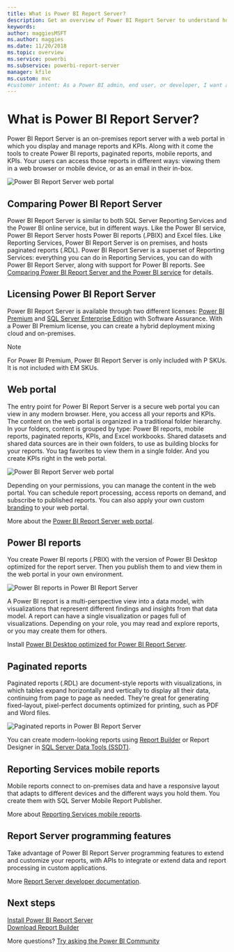 ```yaml
---
title: What is Power BI Report Server?
description: Get an overview of Power BI Report Server to understand how it fits in with SQL Server Reporting Services (SSRS) and the rest of Power BI.
keywords: 
author: maggiesMSFT
ms.author: maggies
ms.date: 11/20/2018
ms.topic: overview
ms.service: powerbi
ms.subservice: powerbi-report-server
manager: kfile
ms.custom: mvc
#customer intent: As a Power BI admin, end user, or developer, I want an overview of Power BI Report Server so I understand how it fits in with SSRS and the Power BI service.
---
```

# What is Power BI Report Server?

Power BI Report Server is an on-premises report server with a web portal in which you display and manage reports and KPIs. Along with it come the tools to create Power BI reports, paginated reports, mobile reports, and KPIs. Your users can access those reports in different ways: viewing them in a web browser or mobile device, or as an email in their in-box.

![Power BI Report Server web portal](media/get-started/power-bi-report-server-overview.png)

## Comparing Power BI Report Server 
Power BI Report Server is similar to both SQL Server Reporting Services and the Power BI online service, but in different ways. Like the Power BI service, Power BI Report Server hosts Power BI reports (.PBIX) and Excel files. Like Reporting Services, Power BI Report Server is on premises, and hosts paginated reports (.RDL). Power BI Report Server is a superset of Reporting Services: everything you can do in Reporting Services, you can do with Power BI Report Server, along with support for Power BI reports. See [Comparing Power BI Report Server and the Power BI service](compare-report-server-service.md) for details.

## Licensing Power BI Report Server
Power BI Report Server is available through two different licenses: [Power BI Premium](../service-premium.md) and [SQL Server Enterprise Edition](https://www.microsoft.com/sql-server/sql-server-2017-editions) with Software Assurance. With a Power BI Premium license, you can create a hybrid deployment mixing cloud and on-premises.  

> [!NOTE]
> For Power BI Premium, Power BI Report Server is only included with P SKUs. It is not included with EM SKUs.

## Web portal
The entry point for Power BI Report Server is a secure web portal you can view in any modern browser. Here, you access all your reports and KPIs. The content on the web portal is organized in a traditional folder hierarchy. In your folders, content is grouped by type: Power BI reports, mobile reports, paginated reports, KPIs, and Excel workbooks. Shared datasets and shared data sources are in their own folders, to use as building blocks for your reports. You tag favorites to view them in a single folder. And you create KPIs right in the web portal. 

![Power BI Report Server web portal](media/get-started/web-portal.png)

Depending on your permissions, you can manage the content in the web portal. You can schedule report processing, access reports on demand, and subscribe to published reports. You can also apply your own custom [branding](https://docs.microsoft.com/sql/reporting-services/branding-the-web-portal) to your web portal. 

More about the [Power BI Report Server web portal](https://docs.microsoft.com/sql/reporting-services/web-portal-ssrs-native-mode).

## Power BI reports
You create Power BI reports (.PBIX) with the version of Power BI Desktop optimized for the report server. Then you publish them to and view them in the web portal in your own environment.

![Power BI reports in Power BI Report Server](media/get-started/powerbi-reports.png)

A Power BI report is a multi-perspective view into a data model, with visualizations that represent different findings and insights from that data model.  A report can have a single visualization or pages full of visualizations. Depending on your role, you may read and explore reports, or you may create them for others.

Install [Power BI Desktop optimized for Power BI Report Server](quickstart-create-powerbi-report.md).

## Paginated reports
Paginated reports (.RDL) are document-style reports with visualizations, in which tables expand horizontally and vertically to display all their data, continuing from page to page as needed. They're great for generating fixed-layout, pixel-perfect documents optimized for printing, such as PDF and Word files. 

![Paginated reports in Power BI Report Server](media/get-started/paginated-reports.png)

You can create modern-looking reports using [Report Builder](https://docs.microsoft.com/sql/reporting-services/report-builder/report-builder-in-sql-server-2016) or Report Designer in [SQL Server Data Tools (SSDT)](https://docs.microsoft.com/sql/reporting-services/tools/reporting-services-in-sql-server-data-tools-ssdt). 

## Reporting Services mobile reports
Mobile reports connect to on-premises data and have a responsive layout that adapts to different devices and the different ways you hold them. You create them with SQL Server Mobile Report Publisher.

More about [Reporting Services mobile reports](https://docs.microsoft.com/sql/reporting-services/mobile-reports/create-mobile-reports-with-sql-server-mobile-report-publisher). 

## Report Server programming features
Take advantage of Power BI Report Server programming features to extend and customize your reports, with APIs to integrate or extend data and report processing in custom applications.

More [Report Server developer documentation](https://docs.microsoft.com/sql/reporting-services/reporting-services-developer-documentation).

## Next steps
[Install Power BI Report Server](install-report-server.md)  
[Download Report Builder](https://www.microsoft.com/download/details.aspx?id=53613)  

More questions? [Try asking the Power BI Community](https://community.powerbi.com/)


